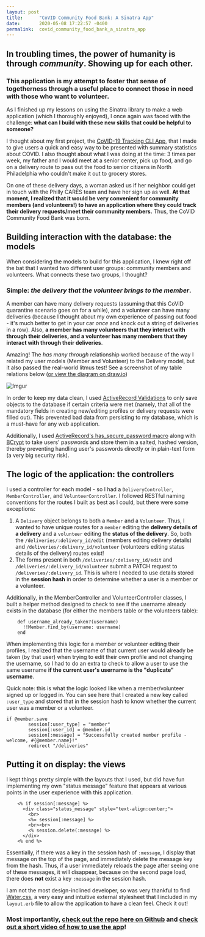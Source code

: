 ```yaml
---
layout: post
title:      "CoVID Community Food Bank: A Sinatra App"
date:       2020-05-08 17:22:57 -0400
permalink:  covid_community_food_bank_a_sinatra_app
---
```



## In troubling times, the power of humanity is through *community*. Showing up for each other. 
### This application is my attempt to foster that sense of togetherness through a useful place to connect those in need with those who want to volunteer.

As I finished up my lessons on using the Sinatra library to make a web application (which I thoroughly enjoyed), I once again was faced with the challenge: **what can I build with these new skills that could be helpful to someone?**

I thought about my first project, the [CoVID-19 Tracking CLI App](https://github.com/jkellyphilly/covid_tracking), that I made to give users a quick and easy way to be presented with summary statistics about COVID. I also thought about what I was doing at the time: 3 times per week, my father and I would meet at a senior center, pick up food, and go on a delivery route to pass out the food to senior citizens in North Philadelphia who couldn't make it out to grocery stores.

On one of these delivery days, a woman asked us if her neighbor could get in touch with the Philly CARES team and have her sign up as well. **At that moment, I realized that it would be very convenient for community members (and volunteers!) to have an application where they could track their delivery requests/meet their community members.** Thus, the CoVID Community Food Bank was born. 

## Building interaction with the database: the models

When considering the models to build for this application, I knew right off the bat that I wanted two different user groups: community members and volunteers. What connects these two groups, I thought? 

### Simple: *the delivery that the volunteer brings to the member*. 

A member can have many delivery requests (assuming that this CoVID quarantine scenario goes on for a while), and a volunteer can have many deliveries (because I thought about my own experience of passing out food - it's much better to get in your car *once* and knock out a string of deliveries in a row). Also, **a member has many volunteers that they interact with through their deliveries, and a volunteer has many members that they interact with through their deliveries**. 

Amazing! The *has many through* relationship worked because of the way I related my user models (Member and Volunteer) to the Delivery model, but it also passed the real-world litmus test! See a screenshot of my table relations below ([or view the diagram on draw.io](https://drive.google.com/file/d/189nH_AESzexbO6fMeRXuRw8htQbOLH9U/view?usp=sharing))

![Imgur](https://i.imgur.com/qeNnhZ8.png)

In order to keep my data clean, I used [ActiveRecord Validations](https://guides.rubyonrails.org/active_record_validations.html) to only save objects to the database if certain criteria were met (namely, that all of the mandatory fields in creating new/editing profiles or delivery requests were filled out). This prevented bad data from persisting to my database, which is a must-have for any web application. 

Additionally, I used [ActiveRecord's has_secure_password macro](https://api.rubyonrails.org/classes/ActiveModel/SecurePassword/ClassMethods.html) along with [BCrypt](https://github.com/codahale/bcrypt-ruby) to take users' passwords and store them in a salted, hashed version, thereby preventing handling user's passwords directly or in plain-text form (a very big security risk).

## The logic of the application: the controllers

I used a controller for each model - so I had a `DeliveryController`, `MemberController`, and `VolunteerController`. I followed RESTful naming conventions for the routes I built as best as I could, but there were some exceptions: 
1. A `Delivery` object belongs to both a `Member` and a `Volunteer`. Thus, I wanted to have unique routes for a `member` editing the **delivery details of a delivery** and a `volunteer` editing the **status of the delivery**. So, both the `/deliveries/:delivery_id/edit` (members editing delivery details) and `/deliveries/:delivery_id/volunteer` (volunteers editing status details of the delivery) routes exist! 
2. The forms present in both `/deliveries/:delivery_id/edit` and `/deliveries/:delivery_id/volunteer` submit a PATCH request to `/deliveries/:delivery_id`. This is where I needed to use details stored in the **session hash** in order to determine whether a user is a member or a volunteer. 

Additionally, in the MemberController and VolunteerController classes, I built a helper method designed to check to see if the username already exists in the database (for either the members table or the volunteers table):

```
    def username_already_taken?(username)
      !!Member.find_by(username: username)
    end
```

When implementing this logic for a member or volunteer editing their profiles, I realized that the username of that current user would already be taken (by that user) when trying to edit their own profile and not changing the username, so I had to do an extra to check to allow a user to use the same username **if the current user's username is the "duplicate" username**. 

Quick note: this is what the logic looked like when a member/volunteer signed up or logged in. You can see here that I created a new key called `:user_type` and stored that in the session hash to know whether the current user was a member or a volunteer.

```
if @member.save
        session[:user_type] = "member"
        session[:user_id] = @member.id
        session[:message] = "Successfully created member profile - welcome, #{@member.name}!"
        redirect "/deliveries"
```


## Putting it on display: the views

I kept things pretty simple with the layouts that I used, but did have fun implementing my own "status message" feature that appears at various points in the user experience with this application. 

```
    <% if session[:message] %>
      <div class="status_message" style="text-align:center;">
        <br>
        <%= session[:message] %>
        <br><br>
        <% session.delete(:message) %>
      </div>
    <% end %>
```

Essentially, if there was a key in the session hash of `:message`, I display that message on the top of the page, and immediately delete the message key from the hash. Thus, if a user immediately reloads the page after seeing one of these messages, it will disappear, because on the second page load, there does **not** exist a key `:message` in the session hash. 

I am not the most design-inclined developer, so was very thankful to find [Water.css](https://watercss.netlify.app/), a very easy and intuitive external stylesheet that I included in my `layout.erb` file to allow the application to have a clean feel. Check it out!

### Most importantly, [check out the repo here on Github](https://github.com/jkellyphilly/covid-community) and [check out a short video of how to use the app](https://www.youtube.com/watch?v=y_T4EgFcP7E)! 
